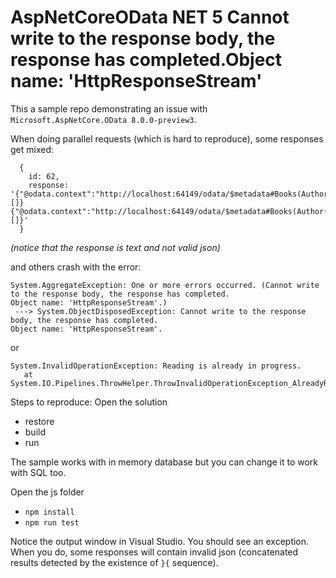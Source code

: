 # AspNetCoreOData NET 5 Cannot write to the response body, the response has completed.Object name: 'HttpResponseStream'


This a sample repo demonstrating an issue with `Microsoft.AspNetCore.OData 8.0.0-preview3`.

When doing parallel requests (which is hard to reproduce), some responses get mixed:
```
  {
    id: 62,
    response: '{"@odata.context":"http://localhost:64149/odata/$metadata#Books(Author())","value":[]}{"@odata.context":"http://localhost:64149/odata/$metadata#Books(Author())","value":[]}'
  }
```
*(notice that the response is text and not valid json)*

and others crash with the error:

```
System.AggregateException: One or more errors occurred. (Cannot write to the response body, the response has completed.
Object name: 'HttpResponseStream'.)
 ---> System.ObjectDisposedException: Cannot write to the response body, the response has completed.
Object name: 'HttpResponseStream'.
```

or

```
System.InvalidOperationException: Reading is already in progress.
   at System.IO.Pipelines.ThrowHelper.ThrowInvalidOperationException_AlreadyReading()
```

Steps to reproduce:
Open the solution
* restore
* build
* run

The sample works with in memory database but you can change it to work with SQL too.

Open the js folder
* `npm install`
* `npm run test`

Notice the output window in Visual Studio. You should see an exception. When you do, some responses will contain invalid json (concatenated results detected by the existence of `}{` sequence).